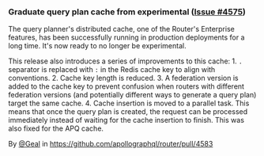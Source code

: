 ### Graduate query plan cache from experimental ([Issue #4575](https://github.com/apollographql/router/issues/4575))

The query planner's distributed cache, one of the Router's Enterprise features, has been successfully running in production deployments for a long time. It's now ready to no longer be experimental.

This release also introduces a series of improvements to this cache:
    1. `.` separator is replaced with `:` in the Redis cache key to align with conventions.
    2. Cache key length is reduced.
    3. A federation version is added to the cache key to prevent confusion when routers with different federation versions (and potentially different ways to generate a query plan) target the same cache.
    4. Cache insertion is moved to a parallel task. This means that once the query plan is created, the request can be processed immediately instead of waiting for the cache insertion to finish. This was also fixed for the APQ cache.

By [@Geal](https://github.com/Geal) in https://github.com/apollographql/router/pull/4583